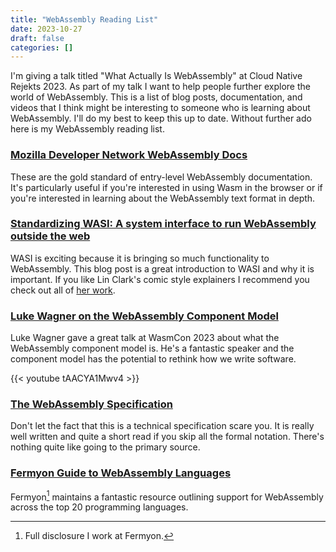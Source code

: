 ```yaml
---
title: "WebAssembly Reading List"
date: 2023-10-27
draft: false
categories: []
---
```


I'm giving a talk titled "What Actually Is WebAssembly" at Cloud Native Rejekts 2023. As part of my talk I want to help people further explore the world of WebAssembly. This is a list of blog posts, documentation, and videos that I think might be interesting to someone who is learning about WebAssembly. I'll do my best to keep this up to date. Without further ado here is my WebAssembly reading list.

### [Mozilla Developer Network WebAssembly Docs](https://developer.mozilla.org/en-US/docs/WebAssembly)

These are the gold standard of entry-level WebAssembly documentation. It's particularly useful if you're interested in using Wasm in the browser or if you're interested in learning about the WebAssembly text format in depth.

### [Standardizing WASI: A system interface to run WebAssembly outside the web](https://hacks.mozilla.org/2019/03/standardizing-wasi-a-webassembly-system-interface/)

WASI is exciting because it is bringing so much functionality to WebAssembly. This blog post is a great introduction to WASI and why it is important. If you like Lin Clark's comic style explainers I recommend you check out all of [her work](https://code-cartoons.com/).

### [Luke Wagner on the WebAssembly Component Model](https://www.youtube.com/watch?v=tAACYA1Mwv4)

Luke Wagner gave a great talk at WasmCon 2023 about what the WebAssembly component model is. He's a fantastic speaker and the component model has the potential to rethink how we write software.

{{< youtube tAACYA1Mwv4 >}}

### [The WebAssembly Specification](https://webassembly.github.io/spec/core/)

Don't let the fact that this is a technical specification scare you. It is really well written and quite a short read if you skip all the formal notation. There's nothing quite like going to the primary source.

### [Fermyon Guide to WebAssembly Languages](https://www.fermyon.com/wasm-languages/webassembly-language-support)

Fermyon[^1] maintains a fantastic resource outlining support for WebAssembly across the top 20 programming languages.

[^1]: Full disclosure I work at Fermyon.
